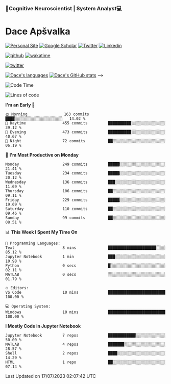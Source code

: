 ### 🧠Cognitive Neuroscientist | System Analyst💻
# Dace Apšvalka

[![Personal Site](https://img.shields.io/badge/website-teal?style=for-the-badge&logo=About.me&logoColor=white)](https://dcdace.net/)
[![Google Scholar](https://img.shields.io/badge/Scholar-yellow?style=for-the-badge&logo=googlescholar&logoColor=ffffff)](https://scholar.google.com/citations?hl=en&user=W8q0HBkAAAAJ&view_op=list_works&sortby=pubdate)
[![Twitter](https://img.shields.io/badge/Twitter-1DA1F2?logo=twitter&logoColor=white&style=for-the-badge)](https://twitter.com/dcdace)
[![Linkedin](https://img.shields.io/badge/linkedin-0077B5?logo=linkedin&logoColor=white&style=for-the-badge)](https://www.linkedin.com/in/dace-apsvalka/)

<!--
[![Dace's wakatime stats](https://github-readme-stats.vercel.app/api/wakatime?username=dcdace&theme=react&layout=compact&custom_title=Coding+past+7+days&v=2)](https://github.com/dcdace/dcdace)
-->

[![github](https://img.shields.io/github/followers/dcdace?logo=github&style=plastic)](https://github.com/dcdace?tab=followers "GitHub followers")
[![wakatime](https://wakatime.com/badge/user/6e7556d3-b1db-4eef-a7e8-9bad735fc27e.svg?style=plastic?v=2)](https://wakatime.com/@6e7556d3-b1db-4eef-a7e8-9bad735fc27e "Total time coded since Feb 28 2022")

[![twitter](https://img.shields.io/twitter/follow/dcdace?label=followers&logo=twitter&color=%23007ec6&style=plastic)](https://twitter.com/dcdace "Twitter followers")

[![Dace's languages](https://github-readme-stats-one-nu-13.vercel.app/api/top-langs/?username=dcdace&langs_count=10&theme=nord&layout=compact)](https://github.com/anuraghazra/github-readme-stats) 
[![Dace's GitHub stats](https://github-readme-stats-one-nu-13.vercel.app/api?username=dcdace&theme=dracula&hide=prs,issues&count_private=true&show_icons=true&hide_rank=true&include_all_commits=true&hide_title=false&custom_title=GitHub+Stats)](https://github.com/anuraghazra/github-readme-stats)
-->

<!--START_SECTION:waka-->
![Code Time](http://img.shields.io/badge/Code%20Time-271%20hrs%2038%20mins-blue)

![Lines of code](https://img.shields.io/badge/From%20Hello%20World%20I%27ve%20Written-746.9%20thousand%20lines%20of%20code-blue)

**I'm an Early 🐤** 

```text
🌞 Morning                163 commits         ████░░░░░░░░░░░░░░░░░░░░░   14.02 % 
🌆 Daytime                455 commits         ██████████░░░░░░░░░░░░░░░   39.12 % 
🌃 Evening                473 commits         ██████████░░░░░░░░░░░░░░░   40.67 % 
🌙 Night                  72 commits          ██░░░░░░░░░░░░░░░░░░░░░░░   06.19 % 
```
📅 **I'm Most Productive on Monday** 

```text
Monday                   249 commits         █████░░░░░░░░░░░░░░░░░░░░   21.41 % 
Tuesday                  234 commits         █████░░░░░░░░░░░░░░░░░░░░   20.12 % 
Wednesday                136 commits         ███░░░░░░░░░░░░░░░░░░░░░░   11.69 % 
Thursday                 106 commits         ██░░░░░░░░░░░░░░░░░░░░░░░   09.11 % 
Friday                   229 commits         █████░░░░░░░░░░░░░░░░░░░░   19.69 % 
Saturday                 110 commits         ██░░░░░░░░░░░░░░░░░░░░░░░   09.46 % 
Sunday                   99 commits          ██░░░░░░░░░░░░░░░░░░░░░░░   08.51 % 
```


📊 **This Week I Spent My Time On** 

```text
💬 Programming Languages: 
Text                     8 mins              █████████████████████░░░░   85.12 % 
Jupyter Notebook         1 min               ███░░░░░░░░░░░░░░░░░░░░░░   10.98 % 
Python                   0 secs              █░░░░░░░░░░░░░░░░░░░░░░░░   02.11 % 
MATLAB                   0 secs              ░░░░░░░░░░░░░░░░░░░░░░░░░   01.79 % 

🔥 Editors: 
VS Code                  10 mins             █████████████████████████   100.00 % 

💻 Operating System: 
Windows                  10 mins             █████████████████████████   100.00 % 
```

**I Mostly Code in Jupyter Notebook** 

```text
Jupyter Notebook         7 repos             ████████████░░░░░░░░░░░░░   50.00 % 
MATLAB                   4 repos             ███████░░░░░░░░░░░░░░░░░░   28.57 % 
Shell                    2 repos             ████░░░░░░░░░░░░░░░░░░░░░   14.29 % 
HTML                     1 repo              ██░░░░░░░░░░░░░░░░░░░░░░░   07.14 % 
```




 Last Updated on 17/07/2023 02:07:42 UTC
<!--END_SECTION:waka-->

